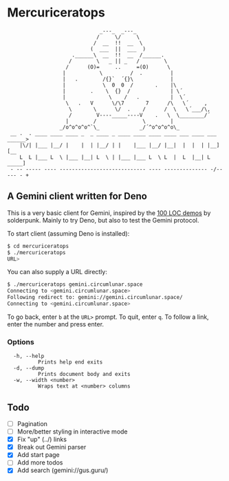 # Mercuriceratops

```text
                              _---_  _---_
                             /     \/     \
                            /  __  !!  __  \
                           (  ___  ||  ___  )
                     .______\  __  !!  __  /______.
                    /        \   _ || _   /        \
                   /      (O)=     ..     =(O)      \
                  |           \         /  .         |
                  |   .        /{}`  ´{}\            |
                  |            \  0  0  /       .    |\
                  |        .    \  {}  /             | \´
                  |              \    /   .          |  \´
                   \   .   V      \/\7       7      /\   \´     ,
                    \       \      \/  .    /      /  \   \´___/\,
                    /        V----_____----V    .   \  \________/´
                   |        /               \        |
                 _/o^o^o^o^`\_             _/´^o^o^o^o\_
 __ .  . ____ ____ ____ _  _ ____ _ ____ ____ ____ ____ ___ ____ ___  ______>
    |\/| |___ |__/ |    |  | |__/ | |    |___ |__/ |__|  |  |  | |__] [__
    L  L |___ L  \ |___ |__| L  \ | |___ |___ L  \ L  |  L  |__| L  _____]
 - -- ----- ---- ---------------------------- ---- -------------- -/-- --- - +
```

## A Gemini client written for Deno

This is a very basic client for Gemini, inspired by the [100 LOC demos](https://tildegit.org/solderpunk) by solderpunk. Mainly to try Deno, but also to test the Gemini protocol.

To start client (assuming Deno is installed):

```bash
$ cd mercuriceratops
$ ./mercuriceratops
URL>
```

You can also supply a URL directly:

```bash
$ ./mercuriceratops gemini.circumlunar.space
Connecting to <gemini.circumlunar.space>
Following redirect to: gemini://gemini.circumlunar.space/
Connecting to <gemini.circumlunar.space>
```

To go back, enter `b` at the `URL>` prompt. To quit, enter `q`.
To follow a link, enter the number and press enter.

### Options

```text
  -h, --help
          Prints help end exits
  -d, --dump
          Prints document body and exits
  -w, --width <number>
          Wraps text at <number> columns
```

## Todo

- [ ] Pagination
- [ ] More/better styling in interactive mode
- [x] Fix "up" (../) links
- [x] Break out Gemini parser
- [x] Add start page
- [ ] Add more todos
- [x] Add search (gemini://gus.guru/)
